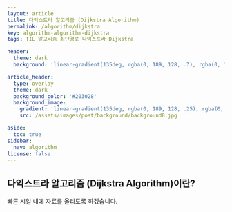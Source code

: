 ```yaml
---
layout: article
title: 다익스트라 알고리즘 (Dijkstra Algorithm)
permalink: /algorithm/dijkstra
key: algorithm-algorithm-dijkstra
tags: TIL 알고리즘 최단경로 다익스트라 Dijkstra

header:
  theme: dark
  background: 'linear-gradient(135deg, rgba(0, 189, 128, .7), rgba(0, 128, 255, .8))'

article_header:
  type: overlay
  theme: dark
  background_color: '#203028'
  background_image:
    gradient: 'linear-gradient(135deg, rgba(0, 189, 128, .25), rgba(0, 128, 255, .3))'
    src: /assets/images/post/background/background8.jpg

aside:
  toc: true
sidebar:
  nav: algorithm
license: false
---
```



## 다익스트라 알고리즘 (Dijkstra Algorithm)이란?
<!--more-->

빠른 시일 내에 자료를 올리도록 하겠습니다.
